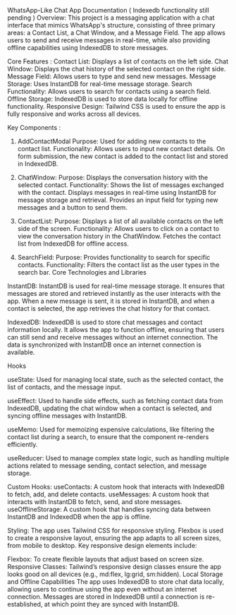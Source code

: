WhatsApp-Like Chat App Documentation  ( Indexedb functionality still pending )
Overview:
This project is a messaging application with a chat interface that mimics WhatsApp's structure, consisting of three primary areas: a Contact List, a Chat Window, and a Message Field. The app allows users to send and receive messages in real-time, while also providing offline capabilities using IndexedDB to store messages.


Core Features :
Contact List: Displays a list of contacts on the left side.
Chat Window: Displays the chat history of the selected contact on the right side.
Message Field: Allows users to type and send new messages.
Message Storage: Uses InstantDB for real-time message storage.
Search Functionality: Allows users to search for contacts using a search field.
Offline Storage: IndexedDB is used to store data locally for offline functionality.
Responsive Design: Tailwind CSS is used to ensure the app is fully responsive and works across all devices.

Key Components :
1. AddContactModal
Purpose: Used for adding new contacts to the contact list.
Functionality:
Allows users to input new contact details.
On form submission, the new contact is added to the contact list and stored in IndexedDB.

3. ChatWindow:
Purpose: Displays the conversation history with the selected contact.
Functionality:
Shows the list of messages exchanged with the contact.
Displays messages in real-time using InstantDB for message storage and retrieval.
Provides an input field for typing new messages and a button to send them.

5. ContactList:
Purpose: Displays a list of all available contacts on the left side of the screen.
Functionality:
Allows users to click on a contact to view the conversation history in the ChatWindow.
Fetches the contact list from IndexedDB for offline access.

7. SearchField:
Purpose: Provides functionality to search for specific contacts.
Functionality:
Filters the contact list as the user types in the search bar.
Core Technologies and Libraries

InstantDB:
InstantDB is used for real-time message storage. It ensures that messages are stored and retrieved instantly as the user interacts with the app. When a new message is sent, it is stored in InstantDB, and when a contact is selected, the app retrieves the chat history for that contact.

IndexedDB:
IndexedDB is used to store chat messages and contact information locally. It allows the app to function offline, ensuring that users can still send and receive messages without an internet connection. The data is synchronized with InstantDB once an internet connection is available.


Hooks

useState:
Used for managing local state, such as the selected contact, the list of contacts, and the message input.

useEffect:
Used to handle side effects, such as fetching contact data from IndexedDB, updating the chat window when a contact is selected, and syncing offline messages with InstantDB.

useMemo:
Used for memoizing expensive calculations, like filtering the contact list during a search, to ensure that the component re-renders efficiently.

useReducer:
Used to manage complex state logic, such as handling multiple actions related to message sending, contact selection, and message storage.

Custom Hooks:
useContacts: A custom hook that interacts with IndexedDB to fetch, add, and delete contacts.
useMessages: A custom hook that interacts with InstantDB to fetch, send, and store messages.
useOfflineStorage: A custom hook that handles syncing data between InstantDB and IndexedDB when the app is offline.

Styling:
The app uses Tailwind CSS for responsive styling. Flexbox is used to create a responsive layout, ensuring the app adapts to all screen sizes, from mobile to desktop. Key responsive design elements include:

Flexbox: To create flexible layouts that adjust based on screen size.
Responsive Classes: Tailwind’s responsive design classes ensure the app looks good on all devices (e.g., md:flex, lg:grid, sm:hidden).
Local Storage and Offline Capabilities
The app uses IndexedDB to store chat data locally, allowing users to continue using the app even without an internet connection. Messages are stored in IndexedDB until a connection is re-established, at which point they are synced with InstantDB.



